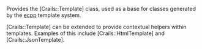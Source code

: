 Provides the [Crails::Template] class, used as a base for classes generated by the [ecpp](https://github.com/crails-framework/ecpp) template system.

[Crails::Template] can be extended to provide contextual helpers within templates. Examples of this include [Crails::HtmlTemplate] and [Crails::JsonTemplate].

